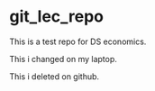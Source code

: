 # git_lec_repo
This is a test repo for DS economics.

This i changed on my laptop.

This i deleted on github.
